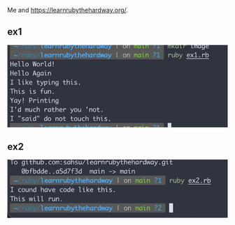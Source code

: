 Me and https://learnrubythehardway.org/.

## ex1
![ex1.rb](./image/ex1.jpg 'ex1.rb result')
## ex2
![ex2.rb](./image/ex2.jpg 'ex2.rb result')
